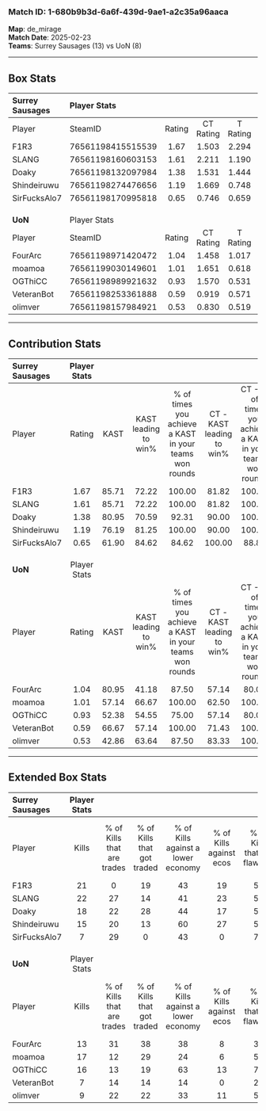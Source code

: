 ### Match ID: 1-680b9b3d-6a6f-439d-9ae1-a2c35a96aaca  
**Map**: de_mirage  
**Match Date**: 2025-02-23  
**Teams**: Surrey Sausages (13) vs UoN (8)  

---  

## Box Stats  

| **Surrey Sausages** | Player Stats      |        |           |          |       |       |       |         |        |      |     |
| :- | :- | :-: | :-: | :-: | :-: | :-: | :-: | :-: | :-: | :-: | :-: |
| Player              | SteamID           | Rating | CT Rating | T Rating | KAST  |  ADR  | Kills | Assists | Deaths | K/D  | HS% |
| F1R3                | 76561198415515539 |  1.67  |   1.503   |  2.294   | 85.71 | 113.1 |  21   |    8    |   11   | 1.91 | 47  |
| SLANG               | 76561198160603153 |  1.61  |   2.211   |  1.190   | 85.71 | 98.7  |  22   |    6    |   13   | 1.69 | 36  |
| Doaky               | 76561198132097984 |  1.38  |   1.531   |  1.444   | 80.95 | 104.8 |  18   |    7    |   15   | 1.20 | 50  |
| Shindeiruwu         | 76561198274476656 |  1.19  |   1.669   |  0.748   | 76.19 | 72.1  |  15   |    5    |   12   | 1.25 | 20  |
| SirFucksAlo7        | 76561198170995818 |  0.65  |   0.746   |  0.659   | 61.90 | 57.4  |   7   |    5    |   14   | 0.50 | 57  |
|                     |                   |        |           |          |       |       |       |         |        |      |     |
|                     |                   |        |           |          |       |       |       |         |        |      |     |
|                     |                   |        |           |          |       |       |       |         |        |      |     |
| **UoN**             | Player Stats      |        |           |          |       |       |       |         |        |      |     |
| Player              | SteamID           | Rating | CT Rating | T Rating | KAST  |  ADR  | Kills | Assists | Deaths | K/D  | HS% |
| FourArc             | 76561198971420472 |  1.04  |   1.458   |  1.017   | 80.95 | 71.4  |  13   |    6    |   16   | 0.81 | 38  |
| moamoa              | 76561199030149601 |  1.01  |   1.651   |  0.618   | 57.14 | 84.9  |  17   |    3    |   18   | 0.94 | 29  |
| OGThiCC             | 76561198989921632 |  0.93  |   1.570   |  0.531   | 52.38 | 81.4  |  16   |    4    |   18   | 0.89 | 12  |
| VeteranBot          | 76561198253361888 |  0.59  |   0.919   |  0.571   | 66.67 | 55.0  |   7   |    8    |   18   | 0.39 | 57  |
| olimver             | 76561198157984921 |  0.53  |   0.830   |  0.519   | 42.86 | 55.6  |   9   |    3    |   16   | 0.56 | 44  |
---  

## Contribution Stats  

| **Surrey Sausages** | Player Stats |       |                      |                                                        |                           |                                                             |                          |                                                            |
| :- | :-: | :-: | :-: | :-: | :-: | :-: | :-: | :-: |
| Player              |    Rating    | KAST  | KAST leading to win% | % of times you achieve a KAST in your teams won rounds | CT - KAST leading to win% | CT - % of times you achieve a KAST in your teams won rounds | T - KAST leading to win% | T - % of times you achieve a KAST in your teams won rounds |
| F1R3                |     1.67     | 85.71 |        72.22         |                         100.00                         |           81.82           |                           100.00                            |          57.14           |                           100.00                           |
| SLANG               |     1.61     | 85.71 |        72.22         |                         100.00                         |           81.82           |                           100.00                            |          57.14           |                           100.00                           |
| Doaky               |     1.38     | 80.95 |        70.59         |                         92.31                          |           90.00           |                           100.00                            |          42.86           |                           75.00                            |
| Shindeiruwu         |     1.19     | 76.19 |        81.25         |                         100.00                         |           90.00           |                           100.00                            |          66.67           |                           100.00                           |
| SirFucksAlo7        |     0.65     | 61.90 |        84.62         |                         84.62                          |          100.00           |                            88.89                            |          60.00           |                           75.00                            |
|                     |              |       |                      |                                                        |                           |                                                             |                          |                                                            |
|                     |              |       |                      |                                                        |                           |                                                             |                          |                                                            |
|                     |              |       |                      |                                                        |                           |                                                             |                          |                                                            |
| **UoN**             | Player Stats |       |                      |                                                        |                           |                                                             |                          |                                                            |
| Player              |    Rating    | KAST  | KAST leading to win% | % of times you achieve a KAST in your teams won rounds | CT - KAST leading to win% | CT - % of times you achieve a KAST in your teams won rounds | T - KAST leading to win% | T - % of times you achieve a KAST in your teams won rounds |
| FourArc             |     1.04     | 80.95 |        41.18         |                         87.50                          |           57.14           |                            80.00                            |          30.00           |                           100.00                           |
| moamoa              |     1.01     | 57.14 |        66.67         |                         100.00                         |           62.50           |                           100.00                            |          75.00           |                           100.00                           |
| OGThiCC             |     0.93     | 52.38 |        54.55         |                         75.00                          |           57.14           |                            80.00                            |          50.00           |                           66.67                            |
| VeteranBot          |     0.59     | 66.67 |        57.14         |                         100.00                         |           71.43           |                           100.00                            |          42.86           |                           100.00                           |
| olimver             |     0.53     | 42.86 |        63.64         |                         87.50                          |           83.33           |                           100.00                            |          40.00           |                           66.67                            |
---  

## Extended Box Stats  

| **Surrey Sausages** | Player Stats |                            |                            |                                    |                         |                              |                                 |        |                             |                                     |                          |                               |                            |
| :- | :-: | :-: | :-: | :-: | :-: | :-: | :-: | :-: | :-: | :-: | :-: | :-: | :-: |
| Player              |    Kills     | % of Kills that are trades | % of Kills that got traded | % of Kills against a lower economy | % of Kills against ecos | % of Kills that are flawless | % of Kills that are close duels | Deaths | % of Deaths that get traded | % of Deaths against a lower economy | % of Deaths against ecos | % of Deaths that are flawless | % of Deaths that are close |
| F1R3                |      21      |             0              |             19             |                 43                 |           19            |              52              |                5                |   11   |             36              |                 18                  |            0             |              64               |             18             |
| SLANG               |      22      |             27             |             14             |                 41                 |           23            |              59              |                9                |   13   |             23              |                 23                  |            0             |              62               |             0              |
| Doaky               |      18      |             22             |             28             |                 44                 |           17            |              50              |                6                |   15   |             27              |                 27                  |            7             |              67               |             7              |
| Shindeiruwu         |      15      |             20             |             13             |                 60                 |           27            |              53              |                0                |   12   |             25              |                 17                  |            0             |              50               |             0              |
| SirFucksAlo7        |      7       |             29             |             0              |                 43                 |            0            |              71              |                0                |   14   |             14              |                 14                  |            0             |              43               |             14             |
|                     |              |                            |                            |                                    |                         |                              |                                 |        |                             |                                     |                          |                               |                            |
|                     |              |                            |                            |                                    |                         |                              |                                 |        |                             |                                     |                          |                               |                            |
|                     |              |                            |                            |                                    |                         |                              |                                 |        |                             |                                     |                          |                               |                            |
| **UoN**             | Player Stats |                            |                            |                                    |                         |                              |                                 |        |                             |                                     |                          |                               |                            |
| Player              |    Kills     | % of Kills that are trades | % of Kills that got traded | % of Kills against a lower economy | % of Kills against ecos | % of Kills that are flawless | % of Kills that are close duels | Deaths | % of Deaths that get traded | % of Deaths against a lower economy | % of Deaths against ecos | % of Deaths that are flawless | % of Deaths that are close |
| FourArc             |      13      |             31             |             38             |                 38                 |            8            |              38              |               23                |   16   |             19              |                 31                  |            0             |              63               |             0              |
| moamoa              |      17      |             12             |             29             |                 24                 |            6            |              59              |                6                |   18   |             11              |                 28                  |            0             |              39               |             6              |
| OGThiCC             |      16      |             13             |             19             |                 63                 |           13            |              75              |                0                |   18   |             11              |                 28                  |            6             |              56               |             6              |
| VeteranBot          |      7       |             14             |             14             |                 14                 |            0            |              29              |                0                |   18   |             28              |                 33                  |            6             |              33               |             6              |
| olimver             |      9       |             22             |             22             |                 33                 |           11            |              56              |               11                |   16   |             13              |                 19                  |            0             |              69               |             6              |
